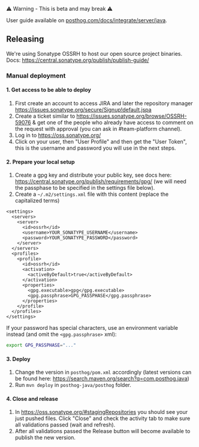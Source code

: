 ⚠️ Warning - This is beta and may break ⚠️

User guide available on
[posthog.com/docs/integrate/server/java](https://posthog.com/docs/libraries/java).


## Releasing

We're using Sonatype OSSRH to host our open source project binaries. Docs:
https://central.sonatype.org/publish/publish-guide/

### Manual deployment

#### 1. Get access to be able to deploy

1. First create an account to access JIRA and later the repository manager
   https://issues.sonatype.org/secure/Signup!default.jspa
2. Create a ticket similar to https://issues.sonatype.org/browse/OSSRH-59076 &
   get one of the people who already have access to comment on the request with
   approval (you can ask in #team-platform channel).
3. Log in to https://oss.sonatype.org/
4. Click on your user, then "User Profile" and then get the "User Token", this is the username and password you will use in the next steps.

#### 2. Prepare your local setup

1. Create a gpg key and distribute your public key, see docs here:
   https://central.sonatype.org/publish/requirements/gpg/ (we will need the
   passphase to be specified in the settings file below).
3. Create a `~/.m2/settings.xml` file with this content (replace the capitalized
   terms)
```
<settings>
  <servers>
    <server>
      <id>ossrh</id>
      <username>YOUR_SONATYPE_USERNAME</username>
      <password>YOUR_SONATYPE_PASSWORD</password>
    </server>
  </servers>
  <profiles>
    <profile>
      <id>ossrh</id>
      <activation>
        <activeByDefault>true</activeByDefault>
      </activation>
      <properties>
        <gpg.executable>gpg</gpg.executable>
        <gpg.passphrase>GPG_PASSPHASE</gpg.passphrase>
      </properties>
    </profile>
  </profiles>
</settings>
```

If your password has special characters, use an environment variable instead (and omit the `<gpg.passphrase>` xml):

```bash
export GPG_PASSPHASE="..."
```

#### 3. Deploy

1. Change the version in `posthog/pom.xml` accordingly (latest versions can be
   found here: https://search.maven.org/search?q=com.posthog.java)
2. Run `mvn deploy` in `posthog-java/posthog` folder.

#### 4. Close and release

1. In https://oss.sonatype.org/#stagingRepositories you should see your just
   pushed files. Click "Close" and check the activity tab to make sure all
   validations passed (wait and refresh).
2. After all validations passed the Release button will become available to
   publish the new version.
